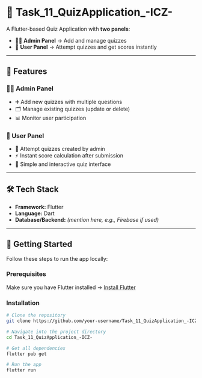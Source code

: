 # 📝 Task_11_QuizApplication_-ICZ-  

A Flutter-based Quiz Application with **two panels**:  
- 👨‍💻 **Admin Panel** → Add and manage quizzes  
- 👤 **User Panel** → Attempt quizzes and get scores instantly  

---

## 🚀 Features  

### 👨‍💻 Admin Panel  
- ➕ Add new quizzes with multiple questions  
- 🗂️ Manage existing quizzes (update or delete)  
- 📊 Monitor user participation  

### 👤 User Panel  
- 📝 Attempt quizzes created by admin  
- ⚡ Instant score calculation after submission  
- 🎯 Simple and interactive quiz interface  

---

## 🛠️ Tech Stack  
- **Framework:** Flutter  
- **Language:** Dart  
- **Database/Backend:** _(mention here, e.g., Firebase if used)_  

---

## 🏁 Getting Started  

Follow these steps to run the app locally:  

### Prerequisites  
Make sure you have Flutter installed → [Install Flutter](https://docs.flutter.dev/get-started/install)  

### Installation  
```bash
# Clone the repository
git clone https://github.com/your-username/Task_11_QuizApplication_-ICZ-.git  

# Navigate into the project directory
cd Task_11_QuizApplication_-ICZ-  

# Get all dependencies
flutter pub get  

# Run the app
flutter run  
